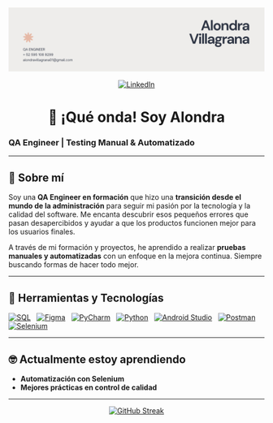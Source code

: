 <div id="header" align="center">
  <img decoding="async" src="https://github.com/alondravi/alondravi/blob/main/images for github/Banner para GitHub.png" width="800"/>
</div>


<p align="center">
  <a href="https://www.linkedin.com/in/alondravillagrana/">
    <img src="https://img.shields.io/badge/LinkedIn-e6b9a6?style=for-the-badge&logo=linkedin&logoColor=white" alt="LinkedIn">
  </a>
</p>


<h1 align="center">👋 ¡Qué onda! Soy Alondra</h1>

### QA Engineer | Testing Manual & Automatizado

---

## 🌚 Sobre mí

Soy una **QA Engineer en formación** que hizo una **transición desde el mundo de la administración** para seguir mi pasión por la tecnología y la calidad del software. Me encanta descubrir esos pequeños errores que pasan desapercibidos y ayudar a que los productos funcionen mejor para los usuarios finales.

A través de mi formación y proyectos, he aprendido a realizar **pruebas manuales y automatizadas** con un enfoque en la mejora continua. Siempre buscando formas de hacer todo mejor.

---

## 🔧 Herramientas y Tecnologías

[![SQL](https://img.shields.io/badge/SQL-FFD1DC?style=flat-square&logo=postgresql&logoColor=white)](https://www.w3schools.com/sql/) &nbsp;
[![Figma](https://img.shields.io/badge/Figma-AEE6E6?style=flat-square&logo=figma&logoColor=white)](https://www.figma.com/) &nbsp;
[![PyCharm](https://img.shields.io/badge/PyCharm-C1E1C1?style=flat-square&logo=pycharm&logoColor=white)](https://www.jetbrains.com/pycharm/) &nbsp;
[![Python](https://img.shields.io/badge/Python-BDB2FF?style=flat-square&logo=python&logoColor=white)](https://www.python.org/) &nbsp;
[![Android Studio](https://img.shields.io/badge/Android_Studio-FDE2E2?style=flat-square&logo=android-studio&logoColor=white)](https://developer.android.com/studio) &nbsp;
[![Postman](https://img.shields.io/badge/Postman-FF6C37?style=flat-square&logo=postman&logoColor=white)](https://www.postman.com/)
[![Selenium](https://img.shields.io/badge/Selenium-43B02A?style=flat-square&logo=selenium&logoColor=white)](https://www.selenium.dev/)

---

## 🤓 Actualmente estoy aprendiendo

- **Automatización con Selenium**
- **Mejores prácticas en control de calidad**

---

<p align="center">
  <a href="https://git.io/streak-stats">
    <img src="http://github-readme-streak-stats.herokuapp.com?user=noelianav91&theme=dark&background=000000" alt="GitHub Streak" width="500" height="200">
  </a>
</p>
